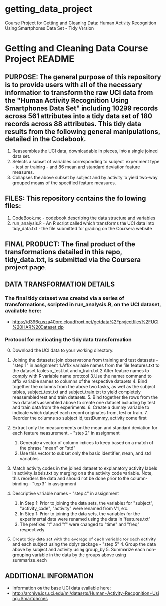 # getting_data_project
Course Project for Getting and Cleaning Data: Human Activity Recognition Using Smartphones Data Set - Tidy Version
# Getting and Cleaning Data Course Project README

## PURPOSE: The general purpose of this repository is to provide users with all of the necessary information to transform the raw UCI data from the "Human Activity Recognition Using Smartphones Data Set" including 10299 records across 561 attributes into a tidy data set of 180 records across 88 attributes. This tidy data results from the following general manipulations, detailed in the Codebook. 
  1. Reassembles the UCI data, downloadable in pieces, into a single joined data set. 
  2. Selects a subset of variables corresponding to subject, experiment type - test or training - and 86 mean and standard deviation feature measures. 
  3. Collapses the above subset by subject and by activity to yield two-way grouped means of the specified feature measures. 

## FILES: This repository contains the following files: 
  1. CodeBook.md - codebook describing the data structure and variables
  2. run_analysis.R -  An R script called which transforms the UCI data into tidy_data.txt - the file submitted for grading on the Coursera website

## FINAL PRODUCT: The final product of the transformations detailed in this repo, tidy_data.txt, is submitted via the Coursera project page. 

## DATA TRANSFORMATION DETAILS

### The final tidy dataset was created via a series of transformations, scripted in run_analysis.R, on the UCI dataset, available here:
  * https://d396qusza40orc.cloudfront.net/getdata%2Fprojectfiles%2FUCI%20HAR%20Dataset.zip


### Protocol for replicating the tidy data transformation
0. Download the UCI data to your working directory. 
1. Joining the datasets: join observations from training and test datasets - "step 1" in assignment
    1.Affix variable names from the file features.txt to the dataset tables x_test.txt and x_train.txt
    2.Alter feature names to comply with R variable name protocol
    3.Use the names command to affix variable names to columns of the   respective datasets
    4. Bind together the columns from the above two tasks, as well as the subject tables, subject_test.txt and subject_train.txt to yield completely reassembled test and train datasets. 
    5. Bind together the rows from the two datasets assembled above to create one dataset including by test and train data from the experiments. 
    6. Create a dummy variable to indicate which dataset each record originates from, test or train. 
    7. Reorder the columns so subject id, testDummy, activity come first
    
2. Extract only the measurements on the mean and standard deviation for each feature measurement. - "step 2" in assignment
    1. Generate a vector of column indices to keep based on a match of the phrase "mean" or "std"
    2. Use this vector to subset only the basic identifier, mean, and std variables

3. Match activity codes in the joined dataset to explanatory activity labels in activity_labels.txt by merging on a the activity 
code variable. Note, this reorders the data and should not be done prior to the column-binding - "tep 3" in assignment

4. Descriptive variable names - "step 4" in assignment
    1. In Step 1: Prior to joining the data sets, the variables for "subject", "activity_code", "activity" were renamed from V1, etc.
    2. In Step 1: Prior to joining the data sets, the variables for the experimental data were renamed using the data in "features.txt"
    3. The prefixes "t" and "f" were changed to "time" and "freq" respectively
    
5. Create tidy data set with the average of each variable for each activity and each subject using the dplyr package - "step 5"
    4. Group the data above by subject and activity using group_by
    5. Summarize each non-grouping variable in the data by the groups above
      using summarize_each
    
    
## ADDITIONAL INFORMATION
  * Information on the base UCI data available here: 
  * http://archive.ics.uci.edu/ml/datasets/Human+Activity+Recognition+Using+Smartphones
